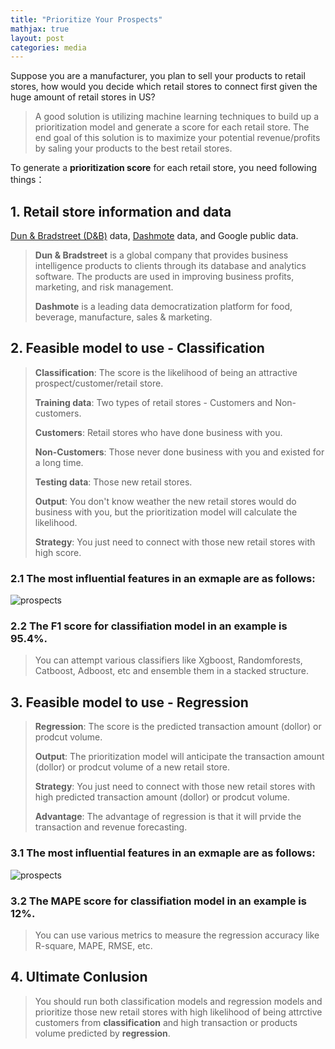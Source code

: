 ```yaml
---
title: "Prioritize Your Prospects"
mathjax: true
layout: post
categories: media
---
```


Suppose you are a manufacturer, you plan to sell your products to retail stores, how would you decide which retail stores to connect first given the huge amount of retail stores in US?
> A good solution is utilizing machine learning techniques to build up a prioritization model and generate a score for each retail store.
> The end goal of this solution is to maximize your potential revenue/profits by saling your products to the best retail stores.


To generate a **prioritization score** for each retail store, you need following things：
## 1. Retail store information and data 
[Dun & Bradstreet (D&B)](https://www.dnb.com/) data, [Dashmote](https://dashmote.com/) data, and Google public data.
> **Dun & Bradstreet** is a global company that provides business intelligence products to clients through its database and analytics software. The products are used in improving business profits, marketing, and risk management.
>
> **Dashmote** is a leading data democratization platform for food, beverage, manufacture, sales & marketing.

## 2. Feasible model to use - Classification
> **Classification**: The score is the likelihood of being an attractive prospect/customer/retail store.
> 
> **Training data**: Two types of retail stores - Customers and Non-customers.
> 
> **Customers**: Retail stores who have done business with you.
> 
> **Non-Customers**: Those never done business with you and existed for a long time.
> 
> **Testing data**: Those new retail stores. 
> 
> **Output**: You don't know weather the new retail stores would do business with you, but the prioritization model will calculate the likelihood.
> 
> **Strategy**: You just need to connect with those new retail stores with high score.  

### 2.1 The most influential features in an exmaple are as follows:

![prospects](/assets/prospects2.JPG1)

### 2.2 The F1 score for classifiation model in an example is **95.4%**.
> You can attempt various classifiers like Xgboost, Randomforests, Catboost, Adboost, etc and ensemble them in a stacked structure.

## 3.  Feasible model to use - Regression
> **Regression**: The score is the predicted transaction amount (dollor) or prodcut volume.
>
> **Output**: The prioritization model will anticipate the transaction amount (dollor) or prodcut volume of a new retail store. 
> 
> **Strategy**: You just need to connect with those new retail stores with high predicted transaction amount (dollor) or prodcut volume. 
> 
> **Advantage**: The advantage of regression is that it will prvide the transaction and revenue forecasting.

### 3.1 The most influential features in an exmaple are as follows:

![prospects](/assets/prospects3.JPG1)

### 3.2 The MAPE score for classifiation model in an example is **12%**.
> You can use various metrics to measure the regression accuracy like R-square, MAPE, RMSE, etc.

## 4. Ultimate Conlusion
> You should run both classification models and regression models and prioritize those new retail stores with high likelihood of being attrctive customers from **classification** and high transaction or products volume predicted by **regression**.
